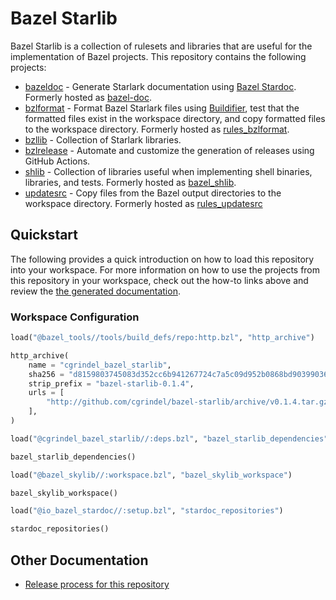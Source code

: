 # Bazel Starlib

Bazel Starlib is a collection of rulesets and libraries that are useful for the implementation of
Bazel projects. This repository contains the following projects:

- [bazeldoc](/bazeldoc/README.md) - Generate Starlark documentation using [Bazel
  Stardoc](https://github.com/bazelbuild/stardoc). Formerly hosted as [bazel-doc](https://github.com/cgrindel/bazel-doc).
- [bzlformat](/bzlformat/README.md) - Format Bazel Starlark files using
  [Buildifier](https://github.com/bazelbuild/buildtools/tree/master/buildifier), test that the
  formatted files exist in the workspace directory, and copy formatted files to the workspace
  directory. Formerly hosted as [rules_bzlformat](https://github.com/cgrindel/rules_bzlformat).
- [bzllib](/bzllib/README.md) - Collection of Starlark libraries.
- [bzlrelease](/bzlrelease/README.md) - Automate and customize the generation of releases using
  GitHub Actions.
- [shlib](/shlib/README.md) - Collection of libraries useful when implementing shell binaries,
  libraries, and tests. Formerly hosted as [bazel_shlib](https://github.com/cgrindel/bazel_shlib).
- [updatesrc](/updatesrc/README.md) - Copy files from the Bazel output directories to the
  workspace directory. Formerly hosted as [rules_updatesrc](https://github.com/cgrindel/rules_updatesrc)


## Quickstart

The following provides a quick introduction on how to load this repository into your workspace.  For
more information on how to use the projects from this repository in your workspace, check out the
how-to links above and review the [the generated documentation](/doc/).

### Workspace Configuration

<!-- BEGIN WORKSPACE SNIPPET -->
```python
load("@bazel_tools//tools/build_defs/repo:http.bzl", "http_archive")

http_archive(
    name = "cgrindel_bazel_starlib",
    sha256 = "d8159803745083d352cc6b941267724c7a5c09d952b0868bd90399036fb3ccde",
    strip_prefix = "bazel-starlib-0.1.4",
    urls = [
        "http://github.com/cgrindel/bazel-starlib/archive/v0.1.4.tar.gz",
    ],
)

load("@cgrindel_bazel_starlib//:deps.bzl", "bazel_starlib_dependencies")

bazel_starlib_dependencies()

load("@bazel_skylib//:workspace.bzl", "bazel_skylib_workspace")

bazel_skylib_workspace()

load("@io_bazel_stardoc//:setup.bzl", "stardoc_repositories")

stardoc_repositories()
```
<!-- END WORKSPACE SNIPPET -->

## Other Documentation

- [Release process for this repository](release/README.md)
